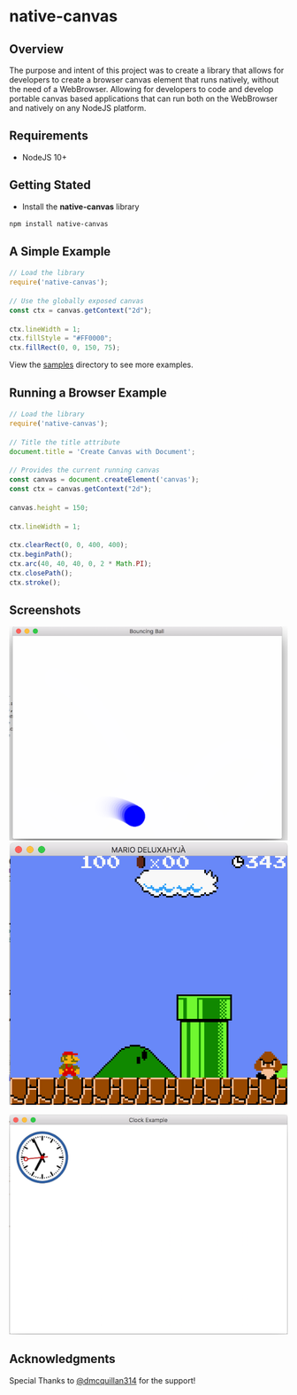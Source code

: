 # native-canvas

## Overview
The purpose and intent of this project was to create a library that allows for developers
to create a browser canvas element that runs natively, without the need of a WebBrowser. 
Allowing for developers to code and develop portable canvas based applications that
can run both on the WebBrowser and natively on any NodeJS platform.

## Requirements
* NodeJS 10+

## Getting Stated

* Install the **native-canvas** library

```bash
npm install native-canvas
```

## A Simple Example
```javascript
// Load the library
require('native-canvas');

// Use the globally exposed canvas
const ctx = canvas.getContext("2d");

ctx.lineWidth = 1;
ctx.fillStyle = "#FF0000";
ctx.fillRect(0, 0, 150, 75);
```

View the [samples](./samples) directory to see more examples.


## Running a Browser Example
```javascript
// Load the library
require('native-canvas');

// Title the title attribute
document.title = 'Create Canvas with Document';

// Provides the current running canvas
const canvas = document.createElement('canvas');
const ctx = canvas.getContext("2d");

canvas.height = 150;

ctx.lineWidth = 1;

ctx.clearRect(0, 0, 400, 400);
ctx.beginPath();
ctx.arc(40, 40, 40, 0, 2 * Math.PI);
ctx.closePath();
ctx.stroke();
```

## Screenshots

![Bouncing Ball](./images/bouncing-ball.png)
![Mario](./images/mario.png)

![Example](./images/clock-example.png)

## Acknowledgments
Special Thanks to [@dmcquillan314](https://github.com/dmcquillan314) for the support!
